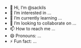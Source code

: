 - 👋 Hi, I’m @sackils
- 👀 I’m interested in ...
- 🌱 I’m currently learning ...
- 💞️ I’m looking to collaborate on ...
- 📫 How to reach me ...
- 😄 Pronouns: ...
- ⚡ Fun fact: ...

<!---
sackils/sackils is a ✨ special ✨ repository because its `README.md` (this file) appears on your GitHub profile.
You can click the Preview link to take a look at your changes.
--->
